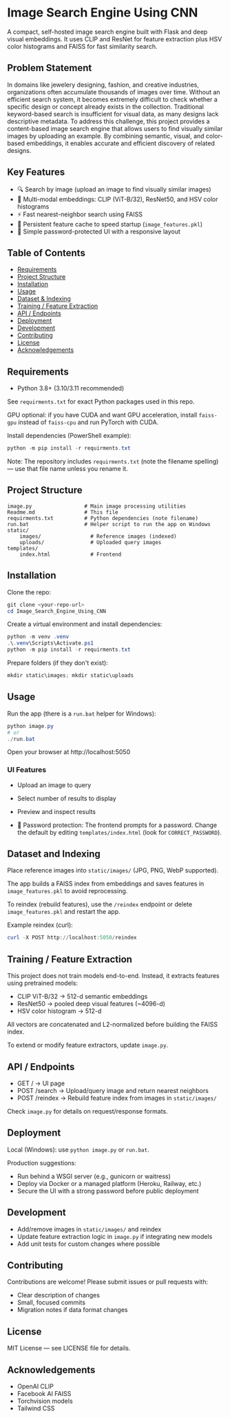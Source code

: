 # Image Search Engine Using CNN

A compact, self-hosted image search engine built with Flask and deep visual embeddings. It uses CLIP and ResNet for feature extraction plus HSV color histograms and FAISS for fast similarity search.

## Problem Statement

In domains like jewelery designing, fashion, and creative industries, organizations often accumulate thousands of images over time. Without an efficient search system, it becomes extremely difficult to check whether a specific design or concept already exists in the collection. Traditional keyword-based search is insufficient for visual data, as many designs lack descriptive metadata.
To address this challenge, this project provides a content-based image search engine that allows users to find visually similar images by uploading an example. By combining semantic, visual, and color-based embeddings, it enables accurate and efficient discovery of related designs.

## Key Features

- 🔍 Search by image (upload an image to find visually similar images)
- 🧠 Multi-modal embeddings: CLIP (ViT-B/32), ResNet50, and HSV color histograms
- ⚡ Fast nearest-neighbor search using FAISS
- 💾 Persistent feature cache to speed startup (`image_features.pkl`)
- 🔐 Simple password-protected UI with a responsive layout

## Table of Contents

- [Requirements](#requirements)
- [Project Structure](#project-structure)
- [Installation](#installation)
- [Usage](#usage)
- [Dataset & Indexing](#dataset--indexing)
- [Training / Feature Extraction](#training--feature-extraction)
- [API / Endpoints](#api--endpoints)
- [Deployment](#deployment)
- [Development](#development)
- [Contributing](#contributing)
- [License](#license)
- [Acknowledgements](#acknowledgements)

## Requirements

- Python 3.8+ (3.10/3.11 recommended)

See `requirments.txt` for exact Python packages used in this repo.

GPU optional: if you have CUDA and want GPU acceleration, install `faiss-gpu` instead of `faiss-cpu` and run PyTorch with CUDA.

Install dependencies (PowerShell example):

```powershell
python -m pip install -r requirments.txt
```

Note: The repository includes `requirments.txt` (note the filename spelling) — use that file name unless you rename it.

## Project Structure

```
image.py                 # Main image processing utilities
Readme.md                # This file
requirments.txt          # Python dependencies (note filename)
run.bat                  # Helper script to run the app on Windows
static/
	images/                # Reference images (indexed)
	uploads/               # Uploaded query images
templates/
	index.html             # Frontend
```

## Installation

Clone the repo:

```powershell
git clone <your-repo-url>
cd Image_Search_Engine_Using_CNN
```

Create a virtual environment and install dependencies:

```powershell
python -m venv .venv
.\.venv\Scripts\Activate.ps1
python -m pip install -r requirments.txt
```

Prepare folders (if they don't exist):

```powershell
mkdir static\images; mkdir static\uploads
```

## Usage

Run the app (there is a `run.bat` helper for Windows):

```powershell
python image.py
# or
./run.bat
```

Open your browser at http://localhost:5050

### UI Features

- Upload an image to query
- Select number of results to display
- Preview and inspect results

- 🔑 Password protection: The frontend prompts for a password. Change the default by editing `templates/index.html` (look for `CORRECT_PASSWORD`).

## Dataset and Indexing

Place reference images into `static/images/` (JPG, PNG, WebP supported).

The app builds a FAISS index from embeddings and saves features in `image_features.pkl` to avoid reprocessing.

To reindex (rebuild features), use the `/reindex` endpoint or delete `image_features.pkl` and restart the app.

Example reindex (curl):

```powershell
curl -X POST http://localhost:5050/reindex
```

## Training / Feature Extraction

This project does not train models end-to-end. Instead, it extracts features using pretrained models:

- CLIP ViT-B/32 → 512-d semantic embeddings
- ResNet50 → pooled deep visual features (~4096-d)
- HSV color histogram → 512-d

All vectors are concatenated and L2-normalized before building the FAISS index.

To extend or modify feature extractors, update `image.py`.

## API / Endpoints

- GET / → UI page
- POST /search → Upload/query image and return nearest neighbors
- POST /reindex → Rebuild feature index from images in `static/images/`

Check `image.py` for details on request/response formats.

## Deployment

Local (Windows): use `python image.py` or `run.bat`.

Production suggestions:

- Run behind a WSGI server (e.g., gunicorn or waitress)
- Deploy via Docker or a managed platform (Heroku, Railway, etc.)
- Secure the UI with a strong password before public deployment

## Development

- Add/remove images in `static/images/` and reindex
- Update feature extraction logic in `image.py` if integrating new models
- Add unit tests for custom changes where possible

## Contributing

Contributions are welcome! Please submit issues or pull requests with:

- Clear description of changes
- Small, focused commits
- Migration notes if data format changes

## License

MIT License — see LICENSE file for details.

## Acknowledgements

- OpenAI CLIP
- Facebook AI FAISS
- Torchvision models
- Tailwind CSS
